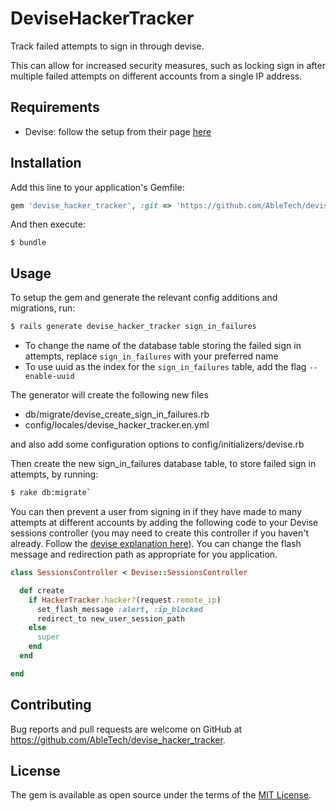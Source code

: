 # DeviseHackerTracker
Track failed attempts to sign in through devise.

This can allow for increased security measures, such as locking sign in after multiple failed attempts on different accounts from a single IP address.

## Requirements

- Devise: follow the setup from their page [here](https://github.com/plataformatec/devise#getting-started)


## Installation

Add this line to your application's Gemfile:

```ruby
gem 'devise_hacker_tracker', :git => 'https://github.com/AbleTech/devise_hacker_tracker.git', branch: 'develop'
```

And then execute:

    $ bundle

## Usage

To setup the gem and generate the relevant config additions and migrations, run:
```bash
$ rails generate devise_hacker_tracker sign_in_failures
```
- To change the name of the database table storing the failed sign in attempts, replace `sign_in_failures` with your preferred name
- To use uuid as the index for the `sign_in_failures` table, add the flag `--enable-uuid`


The generator will create the following new files
- db/migrate/devise_create_sign_in_failures.rb
- config/locales/devise_hacker_tracker.en.yml

and also add some configuration options to config/initializers/devise.rb

Then create the new sign_in_failures database table, to store failed sign in attempts, by running:
```bash
$ rake db:migrate`
```

You can then prevent a user from signing in if they have made to many attempts at different accounts by adding the following code to your Devise sessions controller (you may need to create this controller if you haven't already. Follow the [devise explanation here](https://github.com/plataformatec/devise#configuring-controllers)). You can change the flash message and redirection path as appropriate for you application.

```ruby
class SessionsController < Devise::SessionsController

  def create
    if HackerTracker.hacker?(request.remote_ip)
      set_flash_message :alert, :ip_blocked
      redirect_to new_user_session_path
    else
      super
    end
  end

end
```

## Contributing

Bug reports and pull requests are welcome on GitHub at https://github.com/AbleTech/devise_hacker_tracker.

## License

The gem is available as open source under the terms of the [MIT License](http://opensource.org/licenses/MIT).

